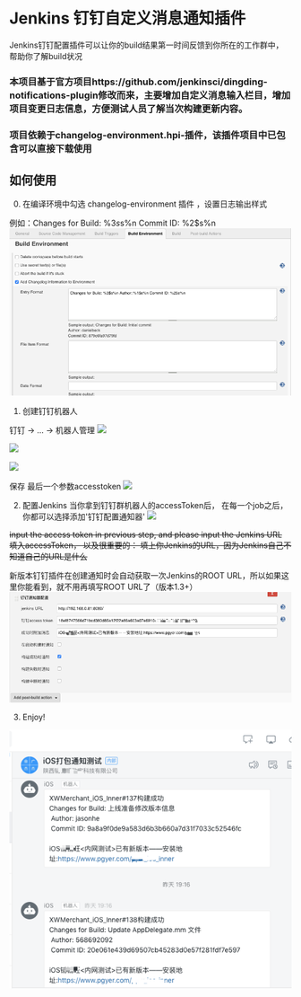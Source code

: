 # Jenkins 钉钉自定义消息通知插件 
Jenkins钉钉配置插件可以让你的build结果第一时间反馈到你所在的工作群中， 帮助你了解build状况
### 本项目基于官方项目https://github.com/jenkinsci/dingding-notifications-plugin修改而来，主要增加自定义消息输入栏目，增加项目变更日志信息，方便测试人员了解当次构建更新内容。
### 项目依赖于changelog-environment.hpi-插件，该插件项目中已包含可以直接下载使用

## 如何使用 

0. 在编译环境中勾选 changelog-environment 插件 ，设置日志输出样式

例如：Changes for Build: %3$s%n Author: %1$s%n Commit ID: %2$s%n
![](static/logen.png)

1. 创建钉钉机器人 

钉钉 -> ... -> 机器人管理 
![](https://github.com/jenkinsci/dingding-notifications-plugin/blob/master/static/entry.png?raw=true)

![](https://github.com/jenkinsci/dingding-notifications-plugin/blob/master/static/robot.png?raw=true)

![](https://github.com/jenkinsci/dingding-notifications-plugin/blob/master/static/create_robot.png?raw=true)

保存 最后一个参数accesstoken
![](https://github.com/jenkinsci/dingding-notifications-plugin/blob/master/static/token.png?raw=true)

2. 配置Jenkins 
当你拿到钉钉群机器人的accessToken后， 在每一个job之后，你都可以选择添加'钉钉配置通知器'
![](https://github.com/jenkinsci/dingding-notifications-plugin/blob/master/static/config_post_step.png?raw=true)

~~input the access token in previous step, and please input the Jenkins URL~~
~~填入accessToken， 以及很重要的： 填上你Jenkins的URL，因为Jenkins自己不知道自己的URL是什么~~

新版本钉钉插件在创建通知时会自动获取一次Jenkins的ROOT URL，所以如果这里你能看到，就不用再填写ROOT URL了（版本1.3+）
![](static/setting.png)

3. Enjoy!

![](static/result.png)
